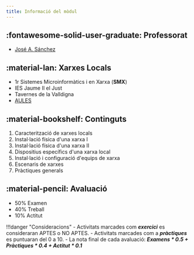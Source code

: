 ```yaml
---
title: Informació del mòdul
---
```


## :fontawesome-solid-user-graduate: Professorat

- [José A. Sánchez ](https://jbonache.github.io)

## :material-lan: Xarxes Locals

- 1r Sistemes Microinformàtics i en Xarxa (**SMX**)
- IES Jaume II el Just
- Tavernes de la Valldigna
- [AULES](https://aules.edu.gva.es/fp/course/view.php?id=XXXXXX)

## :material-bookshelf: Continguts

1. Caracterització de xarxes locals
2. Instal·lació física d'una xarxa I
3. Instal·lació física d'una xarxa II
4. Dispositius específics d'una xarxa local
5. Instal·lació i configuració d'equips de xarxa
6. Escenaris de xarxes
7. Pràctiques generals

## :material-pencil: Avaluació

- 50% Examen
- 40% Treball
- 10% Actitut

!!!danger "Consideracions"
    - Activitats marcades com ***exercici*** es consideraran APTES o NO APTES.
    - Activitats marcades com a ***pràctiques*** es puntuaran del 0 a 10.
    - La nota final de cada avaluació: ***Examens * 0.5 + Pràctiques * 0.4 + Actitut * 0.1***
